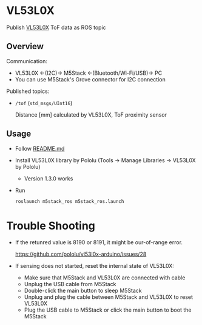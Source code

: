 # VL53L0X

Publish [VL53L0X](https://www.adafruit.com/product/3317) ToF data as ROS topic

## Overview

Communication:

- VL53L0X <-(I2C)-> M5Stack <-(Bluetooth/Wi-Fi/USB)-> PC
- You can use M5Stack's Grove connector for I2C connection

Published topics:

- `/tof` (`std_msgs/UInt16`)

  Distance [mm] calculated by VL53L0X, ToF proximity sensor

## Usage

- Follow [README.md](https://github.com/jsk-ros-pkg/jsk_3rdparty/tree/master/m5stack_ros)

- Install VL53L0X library by Pololu (Tools -> Manage Libraries -> VL53L0X by Pololu)

  - Version 1.3.0 works

- Run

  ```bash
  roslaunch m5stack_ros m5stack_ros.launch
  ```

# Trouble Shooting
  - If the retunred value is 8190 or 8191, it might be our-of-range error.

     https://github.com/pololu/vl53l0x-arduino/issues/28

  - If sensing does not started, reset the internal state of VL53L0X:

    - Make sure that M5Stack and VL53L0X are connected with cable
    - Unplug the USB cable from M5Stack
    - Double-click the main button to sleep M5Stack
    - Unplug and plug the cable between M5Stack and VL53L0X to reset VL53L0X
    - Plug the USB cable to M5Stack or click the main button to boot the M5Stack
